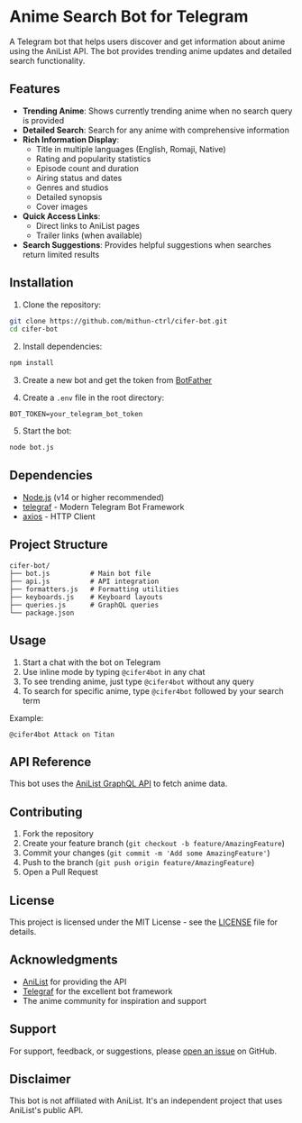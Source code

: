 # Anime Search Bot for Telegram

A Telegram bot that helps users discover and get information about anime using the AniList API. The bot provides trending anime updates and detailed search functionality.

## Features

- **Trending Anime**: Shows currently trending anime when no search query is provided
- **Detailed Search**: Search for any anime with comprehensive information
- **Rich Information Display**:
  - Title in multiple languages (English, Romaji, Native)
  - Rating and popularity statistics
  - Episode count and duration
  - Airing status and dates
  - Genres and studios
  - Detailed synopsis
  - Cover images
- **Quick Access Links**:
  - Direct links to AniList pages
  - Trailer links (when available)
- **Search Suggestions**: Provides helpful suggestions when searches return limited results

## Installation

1. Clone the repository:
```bash
git clone https://github.com/mithun-ctrl/cifer-bot.git
cd cifer-bot
```

2. Install dependencies:
```bash
npm install
```

3. Create a new bot and get the token from [BotFather](https://t.me/botfather)

4. Create a `.env` file in the root directory:
```env
BOT_TOKEN=your_telegram_bot_token
```

5. Start the bot:
```bash
node bot.js
```

## Dependencies

- [Node.js](https://nodejs.org/) (v14 or higher recommended)
- [telegraf](https://www.npmjs.com/package/telegraf) - Modern Telegram Bot Framework
- [axios](https://www.npmjs.com/package/axios) - HTTP Client

## Project Structure

```
cifer-bot/
├── bot.js          # Main bot file
├── api.js          # API integration
├── formatters.js   # Formatting utilities
├── keyboards.js    # Keyboard layouts
├── queries.js      # GraphQL queries
└── package.json
```

## Usage

1. Start a chat with the bot on Telegram
2. Use inline mode by typing `@cifer4bot` in any chat
3. To see trending anime, just type `@cifer4bot` without any query
4. To search for specific anime, type `@cifer4bot` followed by your search term

Example:
```
@cifer4bot Attack on Titan
```

## API Reference

This bot uses the [AniList GraphQL API](https://anilist.gitbook.io/anilist-apiv2-docs/) to fetch anime data. 

## Contributing

1. Fork the repository
2. Create your feature branch (`git checkout -b feature/AmazingFeature`)
3. Commit your changes (`git commit -m 'Add some AmazingFeature'`)
4. Push to the branch (`git push origin feature/AmazingFeature`)
5. Open a Pull Request

## License

This project is licensed under the MIT License - see the [LICENSE](LICENSE) file for details.

## Acknowledgments

- [AniList](https://anilist.co/) for providing the API
- [Telegraf](https://telegraf.js.org/) for the excellent bot framework
- The anime community for inspiration and support

## Support

For support, feedback, or suggestions, please [open an issue](https://github.com/mithun-ctrl/cifer-bot/issues) on GitHub.

## Disclaimer

This bot is not affiliated with AniList. It's an independent project that uses AniList's public API.